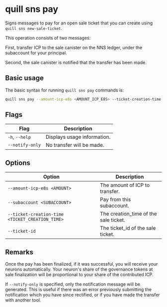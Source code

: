 # quill sns pay

Signs messages to pay for an open sale ticket that you can create using `quill sns new-sale-ticket`.

This operation consists of two messages:

First, transfer ICP to the sale canister on the NNS ledger, under the subaccount for your principal.

Second, the sale canister is notified that the transfer has been made.

## Basic usage

The basic syntax for running `quill sns pay` commands is:

```bash
quill sns pay --amount-icp-e8s <AMOUNT_ICP_E8S> --ticket-creation-time <TICKET_CREATION_TIME> --ticket-id <TICKET_ID> [option]
```

## Flags

| Flag            | Description                 |
|-----------------|-----------------------------|
| `-h`, `--help`  | Displays usage information. |
| `--notify-only` | No transfer will be made.   |

## Options

| Option                                          | Description                           |
|-------------------------------------------------|---------------------------------------|
| `--amount-icp-e8s <AMOUNT>`                     | The amount of ICP to transfer.        |
| `--subaccount <SUBACCOUNT>`                     | Pay from this subaccount.             |
| `--ticket-creation-time <TICKET_CREATION_TIME>` | The creation_time of the sale ticket. |
| `--ticket-id`                                   | The ticket_id of the sale ticket.     |

## Remarks

Once the pay has been finalized, if it was successful, you will receive your neurons automatically. Your neuron's share of the governance tokens at sale finalization will be proportional to your share of the contributed ICP.

If `--notify-only` is specified, only the notification message will be generated. This is useful if there was an error previously submitting the notification which you have since rectified, or if you have made the transfer with another tool.
